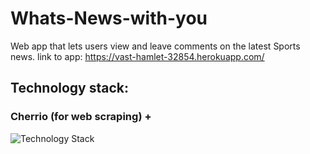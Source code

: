 # Whats-News-with-you
Web app that lets users view and leave comments on the latest Sports news.
link to app: https://vast-hamlet-32854.herokuapp.com/

## Technology stack:

### Cherrio (for web scraping) +
![Technology Stack](http://parseobjects.com/wp-content/uploads/2017/06/feature-img-1-723x334.png)
